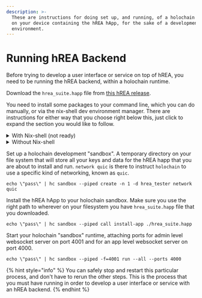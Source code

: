 ```yaml
---
description: >-
  These are instructions for doing set up, and running, of a holochain runtime
  on your device containing the hREA hApp, for the sake of a development
  environment.
---
```


# Running hREA Backend

Before trying to develop a user interface or service on top of hREA, you need to be running the hREA backend, within a holochain runtime.



Download the `hrea_suite.happ` file from [this hREA release](https://github.com/h-REA/hREA/releases/tag/happ-0.1.2-beta).



You need to install some packages to your command line, which you can do manually, or via the nix-shell dev environment manager. There are instructions for either way that you choose right below this, just click to expand the section you would like to follow.

<details>

<summary>With Nix-shell (not ready)</summary>

Needs updating... coming soon.

</details>

<details>

<summary>Without Nix-shell</summary>

[Install Rust](https://www.rust-lang.org/tools/install), if you don't have it installed already.

Install the following to your system, via Rusts package manager "cargo".



The following installs a holochain developer tools binary to your system, accessible as the binary `hc` on your system.

```
cargo install holochain_cli --version 0.1.3 --locked
```



The following installs the core holochain runtime to your system, accessible as the binary `holochain` on your system. It can be used directly, or implicitly via the `hc sandbox` calls that we make next.

```
cargo install holochain --version 0.1.3 --locked
```



The following is the secure private key enclave that `holochain` uses for cryptography. It is available as a binary on your path `lair-keystore`, but `holochain` manages these subprocesses automatically on your behalf.

```bash
cargo install lair_keystore --version 0.2.3 --locked
```



</details>



Set up a holochain development "sandbox". A temporary directory on your file system that will store all your keys and data for the hREA happ that you are about to install and run. `network quic` is there to instruct `holochain` to use a specific kind of networking, known as `quic`.

```
echo \"pass\" | hc sandbox --piped create -n 1 -d hrea_tester network quic
```



Install the hREA hApp to your holochain sandbox. Make sure you use the right path to wherever on your filesystem you have `hrea_suite.happ` file that you downloaded.

```
echo \"pass\" | hc sandbox --piped call install-app ./hrea_suite.happ
```



Start your holochain "sandbox" runtime, attaching ports for admin level websocket server on port 4001 and for an app level websocket server on port 4000.&#x20;

```
echo \"pass\" | hc sandbox --piped -f=4001 run --all --ports 4000
```

{% hint style="info" %}
You can safely stop and restart this particular process, and don't have to rerun the other steps. This is the process that you must have running in order to develop a user interface or service with an hREA backend.&#x20;
{% endhint %}

